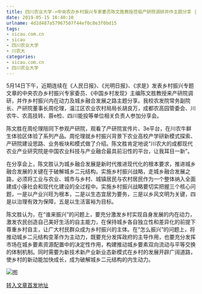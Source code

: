```yaml
---
title: 四川农业大学->中央农办乡村振兴专家委员陈文胜教授莅临产研院调研并作主题分享 | sicau.com.cn
date: 2019-05-15 16:40:10
urlname: 4d2d487a57967507f44ef0c8e3f0bd15
tags: 
- sicau.com.cn
- sicau
- 四川农业大学
- 川农大
categories:
- sicau.com.cn
- 四川农业大学
---
```



5月14日下午，近期连续在《人民日报》、《光明日报》、《求是》发表乡村振兴专题文章的中央农办乡村振兴专家委员、《中国乡村发现》主编陈文胜教授来产研院调研，并作乡村振兴内在动力及城乡融合发展之路主题分享。我校农发院常务副院长、产研院董事长周伦理，温江区农业农村局局长胡良万，成都农高园管委会、川农牛、农高技转、蓉e检、四川能投等单位相关负责人参加分享会。

陈文胜在周伦理陪同下参观产研院，观看了产研院宣传片、3e平台，在川农牛鲜生体验区体验了系列产品。周伦理就乡村振兴背景下农业高校产学研新模式探索、产研院建设思路、业务板块和模式做了介绍。陈文胜肯定地说“川农大的成都现代农业产业研究院是中国农业科技与产业融合最具前沿性的平台，让我耳目一新”。

在分享会上，陈文胜认为城乡融合发展是新时代推进现代化的根本要求，推进城乡融合发展的关键在于破解城乡二元结构。实施乡村振兴战略，走城乡融合发展之路，必须将工业与农业、城市与乡村、城镇居民与农村居民作为一个整体纳入全面建成小康社会和现代化建设的全过程中。实施乡村振兴战略要切实把握三个核心问题，一是以产业兴旺为根本，二是以生态宜居为要务，三是以乡风文明为关键，四是以治理有效为保障，五是以生活富裕为目标。

陈文胜认为，在“谁来振兴”的问题上，要充分激发乡村实现自身发展的内在动力，激发农民创造自己美好生活的自主能力，在保持城乡各自独立性和差异化的前提下尊重乡村自主，让广大村民群众成为乡村振兴的主体。在“怎么振兴”的问题上，将推动城乡二元结构变革作为主动力，既要充分发挥政府的主导作用，也要充分发挥市场在城乡要素资源配置中的决定性作用，构建推动城乡要素双向流动与平等交换的体制机制。同时需要为新技术新产业新业态新模式在乡村的发展开辟广阔道路，使乡村的新动能加快成长，成为破解城乡二元结构的内生动力。



![图](https://news.sicau.edu.cn/__local/7/7D/24/62F523E273E444AFC2F4F1E7E8A_00B4E489_1DD9D.jpg)

[转入文章首发地址](https://news.sicau.edu.cn/info/1078/51201.htm)